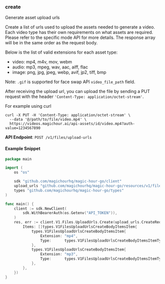 
### create <a name="create"></a>
Generate asset upload urls

Create a list of urls used to upload the assets needed to generate a video. Each video type has their own requirements on what assets are required. Please refer to the specific mode API for more details. The response array will be in the same order as the request body.

Below is the list of valid extensions for each asset type:

- video: mp4, m4v, mov, webm
- audio: mp3, mpeg, wav, aac, aiff, flac
- image: png, jpg, jpeg, webp, avif, jp2, tiff, bmp

Note: `.gif` is supported for face swap API `video_file_path` field.

After receiving the upload url, you can upload the file by sending a PUT request with the header `'Content-Type: application/octet-stream'`.

For example using curl

```
curl -X PUT -H 'Content-Type: application/octet-stream' \
  --data '@/path/to/file/video.mp4' \
  https://videos.magichour.ai/api-assets/id/video.mp4?auth-value=1234567890
```


**API Endpoint**: `POST /v1/files/upload-urls`

#### Example Snippet

```go
package main

import (
	os "os"

	sdk "github.com/magichourhq/magic-hour-go/client"
	upload_urls "github.com/magichourhq/magic-hour-go/resources/v1/files/upload_urls"
	types "github.com/magichourhq/magic-hour-go/types"
)

func main() {
	client := sdk.NewClient(
		sdk.WithBearerAuth(os.Getenv("API_TOKEN")),
	)
	res, err := client.V1.Files.UploadUrls.Create(upload_urls.CreateRequest{
		Items: []types.V1FilesUploadUrlsCreateBodyItemsItem{
			types.V1FilesUploadUrlsCreateBodyItemsItem{
				Extension: "mp4",
				Type:      types.V1FilesUploadUrlsCreateBodyItemsItemTypeEnumVideo,
			},
			types.V1FilesUploadUrlsCreateBodyItemsItem{
				Extension: "mp3",
				Type:      types.V1FilesUploadUrlsCreateBodyItemsItemTypeEnumAudio,
			},
		},
	})
}

```
